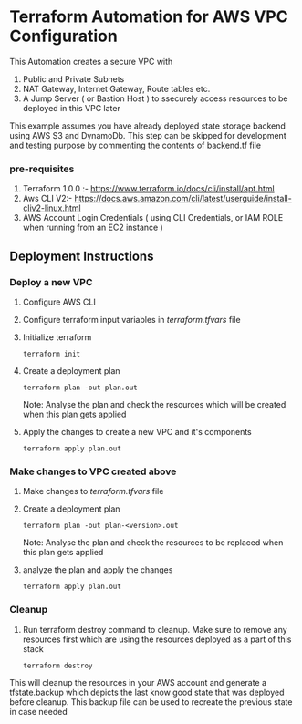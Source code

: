 # Terraform Automation for AWS VPC Configuration

This Automation creates a secure VPC with
1. Public and Private Subnets
2. NAT Gateway, Internet Gateway, Route tables etc. 
3. A Jump Server ( or Bastion Host ) to ssecurely access resources to be deployed in this VPC later

This example assumes you have already deployed state storage backend using AWS S3 and DynamoDb. This step can be skipped for development and testing purpose by commenting the contents of backend.tf file

### pre-requisites
1. Terraform 1.0.0 :- https://www.terraform.io/docs/cli/install/apt.html
2. Aws CLI V2:- https://docs.aws.amazon.com/cli/latest/userguide/install-cliv2-linux.html
3. AWS Account Login Credentials ( using CLI Credentials, or IAM ROLE when running from an EC2 instance )

## Deployment Instructions
### Deploy a new VPC

1. Configure AWS CLI

2. Configure terraform input variables in *terraform.tfvars* file

3. Initialize terraform 
    ```
    terraform init
    ```
3. Create a deployment plan
    ```
    terraform plan -out plan.out
    ```
    Note: Analyse the plan and check the resources which will be created when this plan gets applied

5. Apply the changes to create a new VPC and it's components
    ```
    terraform apply plan.out
    ```
### Make changes to VPC created above
1. Make changes to *terraform.tfvars* file
2. Create a deployment plan
    ```
    terraform plan -out plan-<version>.out
    ```
    Note: Analyse the plan and check the resources to be replaced when this plan gets applied

5. analyze the plan and apply the changes
    ```
    terraform apply plan.out
    ```
### Cleanup 
1. Run terraform destroy command to cleanup. Make sure to remove any resources first which are using the resources deployed as a part of this stack
    ```
    terraform destroy
    ```
This will cleanup the resources in your AWS account and generate a tfstate.backup which depicts the last know good state that was deployed before cleanup. This backup file can be used to recreate the previous state in case needed
